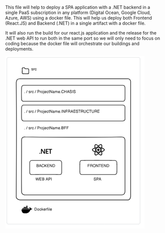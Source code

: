 This file will help to deploy a SPA application with a .NET backend in a single PaaS subscription in any platform (Digital Ocean, Google Cloud, Azure, AWS) using a docker file. This will help us deploy both Frontend (React.JS) and Backend (.NET) in a single artifact with a docker file.

It will also run the build for our react.js application and the release for the .NET web API to run both in the same port so we will only need to focus on coding because the docker file will orchestrate our buildings and deployments.

![Figure 1](/.eraser/2niTCkegLT8Yjys2HE6I___dvlFjxUsuWQuCc2pfQqoN9ZiOEC2___---figure---L9og86hUgkIcs6pI2oPde---figure---e6SG2OtiGI6VBHrNIo5dcA.png "Figure 1")

<!--- Eraser file: https://app.eraser.io/workspace/2niTCkegLT8Yjys2HE6I --->
